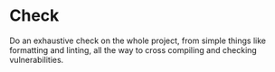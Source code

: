 # Check

Do an exhaustive check on the whole project, from simple things like formatting
and linting, all the way to cross compiling and checking vulnerabilities.
